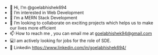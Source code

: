 - 👋 Hi, I’m @goelabhishek694
- 👀 I’m interested in Web Development
- 🌱 I’m a MERN Stack Development
- 💞️ I’m looking to collaborate on exciting projects which helps us to make our lives more efficient
- 📫 How to reach me , you can email me at goelabhishek94@gmail.com
- 💻I am actively looking for jobs for the role of SDE. 
- 📌 Linkedin https://www.linkedin.com/in/goelabhishek694/

<!---
goelabhishek694/goelabhishek694 is a ✨ special ✨ repository because its `README.md` (this file) appears on your GitHub profile.
You can click the Preview link to take a look at your changes.
--->
